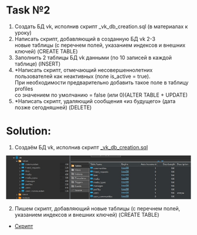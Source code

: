 # Task №2

1) Создать БД vk, исполнив скрипт _vk_db_creation.sql (в материалах к уроку)
2) Написать скрипт, добавляющий в созданную БД vk 2-3 <br> 
   новые таблицы (с перечнем полей, указанием индексов и внешних ключей) (CREATE TABLE)
3) Заполнить 2 таблицы БД vk данными (по 10 записей в каждой таблице) (INSERT)
4) *Написать скрипт, отмечающий несовершеннолетних пользователей как неактивных (поле is_active = true). <br>
   При необходимости предварительно добавить такое поле в таблицу profiles <br>
   со значением по умолчанию = false (или 0)(ALTER TABLE + UPDATE)
5) *Написать скрипт, удаляющий сообщения «из будущего» (дата позже сегодняшней) (DELETE)


# Solution:

1) Создаём БД vk, исполнив скрипт [_vk_db_creation.sql](_vk_db_creation.sql)

![VK_DB.jpg](VK_DB.jpg)

2) Пишем скрипт, добавляющий новые таблицы (с перечнем полей, указанием индексов и внешних ключей) (CREATE TABLE)
 * [Скрипт](_songs_script.sql)
